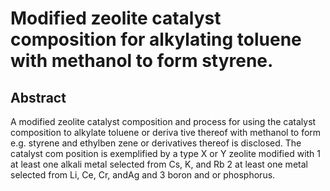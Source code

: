# Modified zeolite catalyst composition for alkylating toluene with methanol to form styrene.

## Abstract
A modified zeolite catalyst composition and process for using the catalyst composition to alkylate toluene or deriva tive thereof with methanol to form e.g. styrene and ethylben zene or derivatives thereof is disclosed. The catalyst com position is exemplified by a type X or Y zeolite modified with 1 at least one alkali metal selected from Cs, K, and Rb 2 at least one metal selected from Li, Ce, Cr, andAg and 3 boron and or phosphorus.